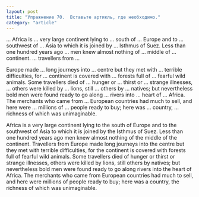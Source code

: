 ```yaml
---
layout: post
title: "Упражнение 70.  Вставьте артикль, где необходимо."
category: "article"
---
```

<section class="question">
... Africa is ... very large continent lying to ... south of ... Europe and to ... southwest of ... Asia to which it is joined by ... Isthmus of Suez. Less than one hundred years ago ... men knew almost nothing of ... middle of ... continent. ... travellers from ...

Europe made ... long journeys into ... centre but they met with ... terrible difficulties, for ... continent is covered with ... forests full of ... fearful wild animals. Some travellers died of ... hunger or ... thirst or ... strange illnesses, ... others were killed by ... lions, still ... others by ... natives; but nevertheless bold men were found ready to go along ... rivers into ... heart of ... Africa. The merchants who came from ... European countries had much to sell, and here were ... millions of ... people ready to buy; here was ... country, ... richness of which was unimaginable.
</section>

<section class="answer">
Africa is a very large continent lying to the south of Europe and to the southwest of Asia to which it is joined by the Isthmus of Suez. Less than one hundred years ago men knew almost nothing of the middle of the continent. Travellers from Europe made long journeys into the centre but they met with terrible difficulties, for the continent is covered with forests full of fearful wild animals. Some travellers died of hunger or thirst or strange illnesses, others were killed by lions, still others by natives; but nevertheless bold men were found ready to go along rivers into the heart of Africa. The merchants who came from European countries had much to sell, and here were millions of people ready to buy; here was a country, the richness of which was unimaginable.
</section>